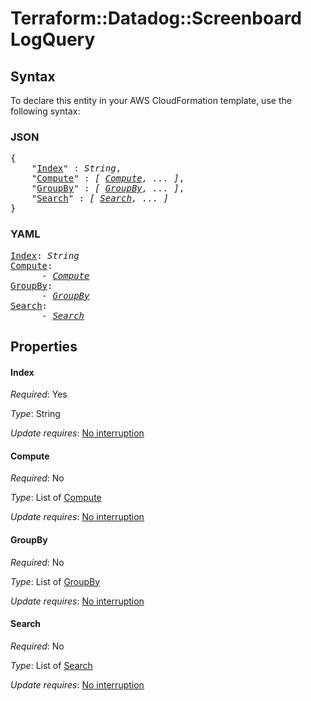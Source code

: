 # Terraform::Datadog::Screenboard LogQuery

## Syntax

To declare this entity in your AWS CloudFormation template, use the following syntax:

### JSON

<pre>
{
    "<a href="#index" title="Index">Index</a>" : <i>String</i>,
    "<a href="#compute" title="Compute">Compute</a>" : <i>[ <a href="logquery-compute.md">Compute</a>, ... ]</i>,
    "<a href="#groupby" title="GroupBy">GroupBy</a>" : <i>[ <a href="logquery-groupby.md">GroupBy</a>, ... ]</i>,
    "<a href="#search" title="Search">Search</a>" : <i>[ <a href="logquery-search.md">Search</a>, ... ]</i>
}
</pre>

### YAML

<pre>
<a href="#index" title="Index">Index</a>: <i>String</i>
<a href="#compute" title="Compute">Compute</a>: <i>
      - <a href="logquery-compute.md">Compute</a></i>
<a href="#groupby" title="GroupBy">GroupBy</a>: <i>
      - <a href="logquery-groupby.md">GroupBy</a></i>
<a href="#search" title="Search">Search</a>: <i>
      - <a href="logquery-search.md">Search</a></i>
</pre>

## Properties

#### Index

_Required_: Yes

_Type_: String

_Update requires_: [No interruption](https://docs.aws.amazon.com/AWSCloudFormation/latest/UserGuide/using-cfn-updating-stacks-update-behaviors.html#update-no-interrupt)

#### Compute

_Required_: No

_Type_: List of <a href="logquery-compute.md">Compute</a>

_Update requires_: [No interruption](https://docs.aws.amazon.com/AWSCloudFormation/latest/UserGuide/using-cfn-updating-stacks-update-behaviors.html#update-no-interrupt)

#### GroupBy

_Required_: No

_Type_: List of <a href="logquery-groupby.md">GroupBy</a>

_Update requires_: [No interruption](https://docs.aws.amazon.com/AWSCloudFormation/latest/UserGuide/using-cfn-updating-stacks-update-behaviors.html#update-no-interrupt)

#### Search

_Required_: No

_Type_: List of <a href="logquery-search.md">Search</a>

_Update requires_: [No interruption](https://docs.aws.amazon.com/AWSCloudFormation/latest/UserGuide/using-cfn-updating-stacks-update-behaviors.html#update-no-interrupt)

